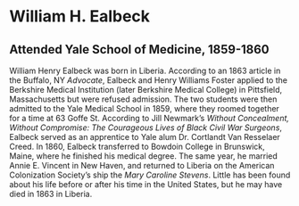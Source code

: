 # William H. Ealbeck
## Attended Yale School of Medicine, 1859-1860
William Henry Ealbeck was born in Liberia. According to an 1863 article in the Buffalo, NY *Advocate*, Ealbeck and Henry Williams Foster applied to the Berkshire Medical Institution (later Berkshire Medical College) in Pittsfield, Massachusetts but were refused admission. The two students were then admitted to the Yale Medical School in 1859, where they roomed together for a time at 63 Goffe St. According to Jill Newmark’s *Without Concealment, Without Compromise: The Courageous Lives of Black Civil War Surgeons*, Ealbeck served as an apprentice to Yale alum Dr. Cortlandt Van Resselaer Creed. In 1860, Ealbeck transferred to Bowdoin College in Brunswick, Maine, where he finished his medical degree. The same year, he married Annie E. Vincent in New Haven, and returned to Liberia on the American Colonization Society’s ship the *Mary Caroline Stevens*. Little has been found about his life before or after his time in the United States, but he may have died in 1863 in Liberia.
